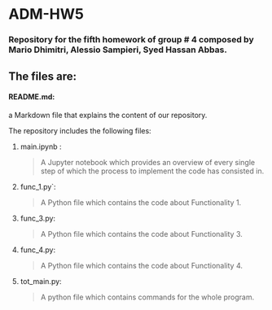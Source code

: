 # ADM-HW5

### Repository for the fifth homework of group # 4 composed by Mario Dhimitri, Alessio Sampieri, Syed Hassan Abbas.

## The files are:

#### README.md: 
a Markdown file that explains the content of our repository.

The repository includes the following files:
1. main.ipynb :
     > A Jupyter notebook which provides an overview of every single step of which the process to implement the code has                     consisted in.
			
2. func_1.py`:
      > A Python file which contains the code about Functionality 1. 

3. func_3.py:
      > A Python file which contains the code about Functionality 3.  
      
4. func_4.py:
      > A Python file which contains the code about Functionality 4. 
      
5. tot_main.py:
      > A python file which contains commands for the whole program.  
 
